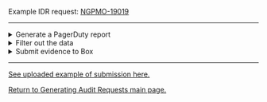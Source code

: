 Example IDR request: [NGPMO-19019](https://jiracloud.swg.usma.ibm.com:8443/browse/NGPMO-19019)

***

<details>
<summary>Generate a PagerDuty report</summary>

> 1. Go to [PagerDuty](https://ibm.pagerduty.com/teams/PMUVD2F/users)<br>
> 1. Analytics → Interpret “Reports” → Team → Escalation Policy “VPC SSO Escalation Policy”<br>
> 1. Select the range of dates to filter out the report for (_see NGPMO ticket for timeframe_)<br>
> 1. Scroll down and click on “See All High-Urgency Incidents from Month Day - Month Day, Year”<br>
> 1. Click on “Download CSV” and open it either in CSV or Excel file type<br>

</details>


<details>
<summary>Filter out the data</summary>

> 1. Go through each incident and filter out the ones with “qz2” in them (_we only report for Production incidents_)<br>
> 1. Gather only the PRODUCTION pages and put them into one Excel spreadsheet<br>
> 1. Submit to James Whiteley for initial review<br>

</details>


<details>
<summary>Submit evidence to Box</summary>

> 1. Once James reviews and approves, 'Save As' the CSV/Excel file as a **'PDF'** type<br>
> 1. Upload it to the appropriate Box folder indicated in the NGPMO ticket along with a *README* note<br>
> 1. Comment/update the NGPMO ticket stating the successful submission of the requested evidence and let Betty <br>McGlynn and James know

</details>

***

[See uploaded example of submission here.](https://ibm.ent.box.com/folder/177723749391?s=2mkmea1mr1tnakbifqm8m2zahs324bbz)<br>

[Return to Generating Audit Requests main page.](https://github.ibm.com/gensec/OperatorVault-Wiki/wiki/Generating-Audit-Request-Reports)